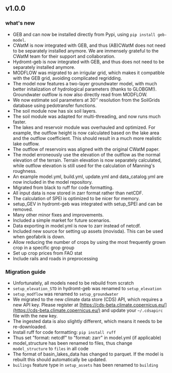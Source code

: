 ## v1.0.0

### what's new

- GEB and can now be installed directly from Pypi, using `pip install geb-model`.
- CWatM is now integrated with GEB, and thus (AB)CWatM does not need to be separately installed anymore. We are immensely grateful to the CWatM team for their support and collaboration.
- Hydromt-geb is now integrated with GEB, and thus does not need to be separately installed anymore.
- MODFLOW was migrated to an irrigular grid, which makes it compatible with the GEB grid, avoiding complicated regridding.
- The model now features a two-layer groundwater model, with much better initalization of hydrological parameters (thanks to GLOBGM!). Groundwater outflow is now also directly read from MODFLOW.
- We now estimate soil parameters at 30'' resolution from the SoilGrids database using pedotransfer functions.
- The soil module now has six soil layers.
- The soil module was adapted for multi-threading, and now runs much faster.
- The lakes and reservoir module was overhauled and optimized. For example, the outflow height is now calculated based on the lake area and the outflow coefficient. This should result in a much more realistic lake outflow.
- The outflow of reservoirs was aligned with the original CWatM paper.
- The model erroneously use the elevation of the outflow as the normal elevation of the terrain. Terrain elevation is now separately calculated, while outflow elevation is still used for the calculation of Manning's roughness.
- An example model.yml, build.yml, update.yml and data_catalog.yml are now included in the model repository.
- Migrated from black to ruff for code formatting.
- All input data is now stored in zarr format rather than netCDF.
- The calculation of SPEI is optimized to be nicer for memory.
- setup_GEV in hydromt-geb was integrated with setup_SPEI and can be removed.
- Many other minor fixes and improvements.
- Included a simple market for future scenarios.
- Data exporting in model.yml is now to zarr instead of netcdf.
- Included new source for setting up assets (movisda). This can be used when geofabrik is down.
- Allow reducing the number of crops by using the most frequently grown crop in a specific grop group
- Set up crop prices from FAO stat
- Include rails and roads in preprocessing

### Migration guide

- Unfortunately, all models need to be rebuild from scratch
- `setup_elevation_STD` in hydromt-geb was renamed to `setup_elevation`
- `setup_modflow` was renamed to `setup_groundwater`
- We migrated to the new climate data store  (CDS) API, which requires a new API key. Please register at [https://cds-beta.climate.copernicus.eu/](https://cds-beta.climate.copernicus.eu/) and update your `~/.cdsapirc` file with the new key.
- The ingested data is also slightly different, which means it needs to be re-downloaded.
- Install ruff for code formatting: `pip install ruff`
- Thus set "format: netcdf" to "format: zarr" in model.yml (if applicable)
- model_structure has been renamed to files, thus change `model_structure` to `files` in all code
- The format of basin_lakes_data has changed to parquet. If the model is rebuilt this should automatically be updated.
- `builings` feature type in `setup_assets` has been renamed to `building`